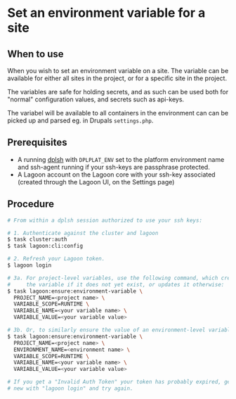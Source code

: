 # Set an environment variable for a site

## When to use

When you wish to set an environment variable on a site. The variable can be
available for either all sites in the project, or for a specific site in the
project.

The variables are safe for holding secrets, and as such can be used both for
"normal" configuration values, and secrets such as api-keys.

The variabel will be available to all containers in the environment can can be
picked up and parsed eg. in Drupals `settings.php`.

## Prerequisites

* A running [dplsh](using-dplsh.md) with `DPLPLAT_ENV` set to the platform
  environment name and ssh-agent running if your ssh-keys are passphrase
  protected.
* A Lagoon account on the Lagoon core with your ssh-key associated (created
  through the Lagoon UI, on the Settings page)

## Procedure

```sh
# From within a dplsh session authorized to use your ssh keys:

# 1. Authenticate against the cluster and lagoon
$ task cluster:auth
$ task lagoon:cli:config

# 2. Refresh your Lagoon token.
$ lagoon login

# 3a. For project-level variables, use the following command, which creates
#     the variable if it does not yet exist, or updates it otherwise:
$ task lagoon:ensure:environment-variable \
  PROJECT_NAME=<project name> \
  VARIABLE_SCOPE=RUNTIME \
  VARIABLE_NAME=<your variable name> \
  VARIABLE_VALUE=<your variable value>

# 3b. Or, to similarly ensure the value of an environment-level variable:
$ task lagoon:ensure:environment-variable \
  PROJECT_NAME=<project name> \
  ENVIRONMENT_NAME=<environment name> \
  VARIABLE_SCOPE=RUNTIME \
  VARIABLE_NAME=<your variable name> \
  VARIABLE_VALUE=<your variable value>

# If you get a "Invalid Auth Token" your token has probably expired, generated a
# new with "lagoon login" and try again.
```
